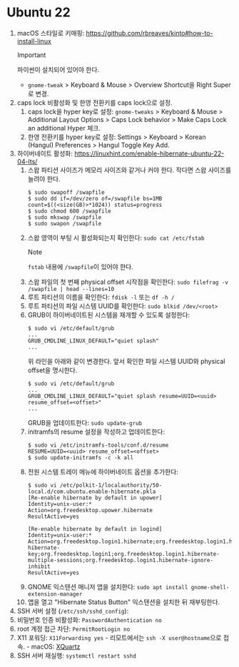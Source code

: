 # Ubuntu 22

1. macOS 스타일로 키매핑: https://github.com/rbreaves/kinto#how-to-install-linux
    > [!IMPORTANT]
    > 파이썬이 설치되어 있어야 한다.
    - `gnome-tweak` > Keyboard & Mouse > Overview Shortcut을 Right Super로 변경.
2. caps lock 비활성화 및 한영 전환키를 caps lock으로 설정.
    1. caps lock을 hyper key로 설정: `gnome-tweaks` > Keyboard & Mouse > Additional Layout Options > Caps Lock behavior > Make Caps Lock an additional Hyper 체크.
    2. 한영 전환키를 hyper key로 설정: Settings > Keyboard > Korean (Hangul) Preferences > Hangul Toggle Key Add.
3. 하이버네이트 활성화: https://linuxhint.com/enable-hibernate-ubuntu-22-04-lts/
    1. 스왑 파티션 사이즈가 메모리 사이즈와 같거나 커야 한다. 작다면 스왑 사이즈를 늘려야 한다.
        ```
        $ sudo swapoff /swapfile
        $ sudo dd if=/dev/zero of=/swapfile bs=1MB count=$((<size(GB)>*1024)) status=progress
        $ sudo chmod 600 /swapfile
        $ sudo mkswap /swapfile
        $ sudo swapon /swapfile
        ```
    2. 스왑 영역이 부팅 시 활성화되는지 확인한다: `sudo cat /etc/fstab`
        > [!NOTE]
        > `fstab` 내용에 `/swapfile`이 있어야 한다.
    3. 스왑 파일의 첫 번째 physical offset 시작점을 확인한다: `sudo filefrag -v /swapfile | head --lines=10`
    4. 루트 파티션의 이름을 확인한다: `fdisk -l` 또는 `df -h /`
    5. 루트 파티션의 파일 시스템 UUID를 확인한다: `sudo blkid /dev/<root>`
    6. GRUB이 하이버네이트된 시스템을 재개할 수 있도록 설정한다:
        ```
        $ sudo vi /etc/default/grub
        ...
        GRUB_CMDLINE_LINUX_DEFAULT="quiet splash"
        ...
        ```
        위 라인을 아래와 같이 변경한다. 앞서 확인한 파일 시스템 UUID와 physical offset을 명시한다.
        ```
        $ sudo vi /etc/default/grub
        ...
        GRUB_CMDLINE_LINUX_DEFAULT="quiet splash resume=UUID=<uuid> resume_offset=<offset>"
        ...
        ```
        GRUB을 업데이트한다: `sudo update-grub`
    7. initramfs의 resume 설정을 작성하고 업데이트한다:
        ```
        $ sudo vi /etc/initramfs-tools/conf.d/resume
        RESUME=UUID=<uuid> resume_offset=<offset>
        $ sudo update-initramfs -c -k all
        ```
    8. 전원 시스템 트레이 메뉴에 하이버네이트 옵션을 추가한다:
        ```
        $ sudo vi /etc/polkit-1/localauthority/50-local.d/com.ubuntu.enable-hibernate.pkla
        [Re-enable hibernate by default in upower]
        Identity=unix-user:*
        Action=org.freedesktop.upower.hibernate
        ResultActive=yes

        [Re-enable hibernate by default in logind]
        Identity=unix-user:*
        Action=org.freedesktop.login1.hibernate;org.freedesktop.login1.handle-hibernate-key;org.freedesktop.login1;org.freedesktop.login1.hibernate-multiple-sessions;org.freedesktop.login1.hibernate-ignore-inhibit
        ResultActive=yes
        ```
    9. GNOME 익스텐션 매니저 앱을 설치한다: `sudo apt install gnome-shell-extension-manager`
    10. 앱을 열고 "Hibernate Status Button" 익스텐션을 설치한 뒤 재부팅한다.
4. SSH 서버 설정 (`/etc/ssh/sshd_config`):
  1. 비밀번호 인증 비활성화: `PasswordAuthentication no`
  2. root 계정 접근 차단: `PermitRootLogin no`
  3. X11 포워딩: `X11Forwarding yes`
    - 리모트에서는 `ssh -X user@hostname`으로 접속.
    - macOS: [XQuartz](https://www.xquartz.org/)
  4. SSH 서버 재실행: `systemctl restart sshd`
